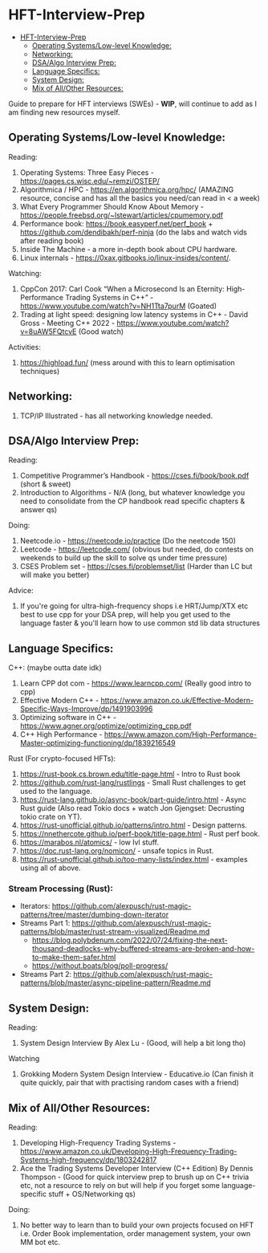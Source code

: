 # HFT-Interview-Prep

<!--toc:start-->
- [HFT-Interview-Prep](#hft-interview-prep)
  - [Operating Systems/Low-level Knowledge:](#operating-systemslow-level-knowledge)
  - [Networking:](#networking)
  - [DSA/Algo Interview Prep:](#dsaalgo-interview-prep)
  - [Language Specifics:](#language-specifics)
  - [System Design:](#system-design)
  - [Mix of All/Other Resources:](#mix-of-allother-resources)
<!--toc:end-->

Guide to prepare for HFT interviews (SWEs) - **WIP**, will continue to add as I am finding new resources myself.

## Operating Systems/Low-level Knowledge:

  Reading:
  1. Operating Systems: Three Easy Pieces - https://pages.cs.wisc.edu/~remzi/OSTEP/
  2. Algorithmica / HPC - https://en.algorithmica.org/hpc/ (AMAZING resource, concise and has all the basics you need/can read in < a week)
  3. What Every Programmer Should Know About Memory - https://people.freebsd.org/~lstewart/articles/cpumemory.pdf
  4. Performance book: https://book.easyperf.net/perf_book + https://github.com/dendibakh/perf-ninja (do the labs and watch vids after reading book)
  5. Inside The Machine - a more in-depth book about CPU hardware.
  6. Linux internals - https://0xax.gitbooks.io/linux-insides/content/.


  Watching:
  1. CppCon 2017: Carl Cook “When a Microsecond Is an Eternity: High-Performance Trading Systems in C++” - https://www.youtube.com/watch?v=NH1Tta7purM (Goated)
  2. Trading at light speed: designing low latency systems in C++ - David Gross - Meeting C++ 2022 - https://www.youtube.com/watch?v=8uAW5FQtcvE (Good watch)

  Activities:
  1. https://highload.fun/ (mess around with this to learn optimisation techniques)


## Networking:

  1. TCP/IP Illustrated - has all networking knowledge needed.


## DSA/Algo Interview Prep:

  Reading:
  1. Competitive Programmer’s Handbook - https://cses.fi/book/book.pdf (short & sweet)
  2. Introduction to Algorithms - N/A (long, but whatever knowledge you need to consolidate from the CP handbook read specific chapters & answer qs)

  Doing:
  1. Neetcode.io -  https://neetcode.io/practice (Do the neetcode 150)
  2. Leetcode - https://leetcode.com/ (obvious but needed, do contests on weekends to build up the skill to solve qs under time pressure)
  3. CSES Problem set - https://cses.fi/problemset/list (Harder than LC but will make you better)

  Advice:
  1. If you're going for ultra-high-frequency shops i.e HRT/Jump/XTX etc best to use cpp for your DSA prep, will help you get used to the language faster & you'll learn how to use common std lib data structures


## Language Specifics:

C++: (maybe outta date idk)

  1. Learn CPP dot com - https://www.learncpp.com/ (Really good intro to cpp)
  2. Effective Modern C++ - https://www.amazon.co.uk/Effective-Modern-Specific-Ways-Improve/dp/1491903996
  3. Optimizing software in C++ - https://www.agner.org/optimize/optimizing_cpp.pdf
  4. C++ High Performance - https://www.amazon.com/High-Performance-Master-optimizing-functioning/dp/1839216549

Rust (For crypto-focused HFTs):

  1. https://rust-book.cs.brown.edu/title-page.html - Intro to Rust book
  2. https://github.com/rust-lang/rustlings  - Small Rust challenges to get used to the language.
  3. https://rust-lang.github.io/async-book/part-guide/intro.html - Async Rust guide (Also read Tokio docs + watch
Jon Gjengset: Decrusting tokio crate on YT).
  4. https://rust-unofficial.github.io/patterns/intro.html - Design patterns.
  5. https://nnethercote.github.io/perf-book/title-page.html - Rust perf book.
  6. https://marabos.nl/atomics/ - low lvl stuff.
  7. https://doc.rust-lang.org/nomicon/ - unsafe topics in Rust.
  8. https://rust-unofficial.github.io/too-many-lists/index.html - examples using all of above.

### Stream Processing (Rust):

- Iterators: <https://github.com/alexpusch/rust-magic-patterns/tree/master/dumbing-down-iterator>
- Streams Part 1: <https://github.com/alexpusch/rust-magic-patterns/blob/master/rust-stream-visualized/Readme.md>
  - <https://blog.polybdenum.com/2022/07/24/fixing-the-next-thousand-deadlocks-why-buffered-streams-are-broken-and-how-to-make-them-safer.html>
  - <https://without.boats/blog/poll-progress/>
- Streams Part 2: <https://github.com/alexpusch/rust-magic-patterns/blob/master/async-pipeline-pattern/Readme.md>

## System Design:

  Reading:
  1. System Design Interview By Alex Lu - (Good, will help a bit long tho)

  Watching
  1. Grokking Modern System Design Interview - Educative.io (Can finish it quite quickly, pair that with practising random cases with a friend)


## Mix of All/Other Resources:

  Reading:
  1. Developing High-Frequency Trading Systems - https://www.amazon.co.uk/Developing-High-Frequency-Trading-Systems-high-frequency/dp/1803242817
  2. Ace the Trading Systems Developer Interview (C++ Edition) By Dennis Thompson - (Good for quick interview prep to brush up on C++ trivia etc, not a resource to rely on but will help if you forget some language-specific stuff + OS/Networking qs)

  Doing:
  1. No better way to learn than to build your own projects focused on HFT i.e. Order Book implementation, order management system, your own MM bot etc.

